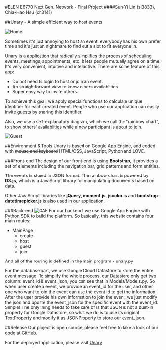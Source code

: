 #ELEN E6770 Next Gen. Network - Final Project
####Sun-Yi Lin (sl3833), Chia-Hao Hsu (ch3141)

##Unary - A simple efficient way to host events

![Home](http://i.imgur.com/GW0UTeB.png)

Sometimes it's just annoying to host an event: everybody has his own prefer time and it's just an nightmare to find out a slot to fit everyone in.

Unary is a application that radically simplifies the process of scheduling events, meetings, appointments, etc. It lets people mutually agree on a time. It's very convenient, intuitive and interactive. There are some feature of this app:

- Do not need to login to host or join an event.
- An straightforward view to know others availablities.
- Super easy way to invite others.

To achieve this goal, we apply special functions to calculate unique identifier for each created event. People who use our application can easily invite guests by sharing this identifier.

Also, we use a self-explanatory diagram, which we call the "rainbow chart", to show others' availablities while a new participant is about to join.

![Guest](http://imgur.com/HUzQGRS.png)

##Environment & Tools
Unary is based on Google App Engine, and coded with ~~mouse and keyboard~~ HTML/CSS, JavaScript, Python and LOVE.

###Front-end
The design of our front-end is using **Bootstrap**, it provides a set of elements including the navigation bar, grid patterns and form entities.

The events is stored in JSON format. The rainbow chart is powered by **D3.js**, which is a JavaScript library for manipulating documents based on data. 

Other JavaScript libraries like **jQuery**, **moment.js**, **jscolor.js** and **bootstrap-datetimepicker.js** is also used in our application.

###Back-end
![GAE](http://notesbyanerd.com/wp-content/uploads/2015/01/google-app-engine.png)
For our backend, we use Google App Engine with Python SDK to build the platform.
So basically, this website contains four main routes:
- MainPage
    - create
    - host
    - guest
    - join

And all of the routing is defined in the main program - unary.py

For the database part, we use Google Cloud Datastore to store the entire event message. To simplify the whole process, our Datastore only get two column: event_id & event_json, you can see that in Models/Models.py. So when user create a event, we provide an event_id for the user, and other one who want to join the event can use the event id to get the information. After the user provide his own information to join the event, we just modify the json and update the event_json for the specific event with the event_id. Simple!
The only thing needs to take care of is that JSON is not a built-in property for Google Datastore, so what we do is to use its original TextProperty and modify it as JSONProperty to store our event_json.


##Release
Our project is open source, please feel free to take a look of our code at [GitHub](https://github.com/lsphate/Unary).

For the deployed application, please visit [Unary](http://unary-eventhost.appspot.com/)

